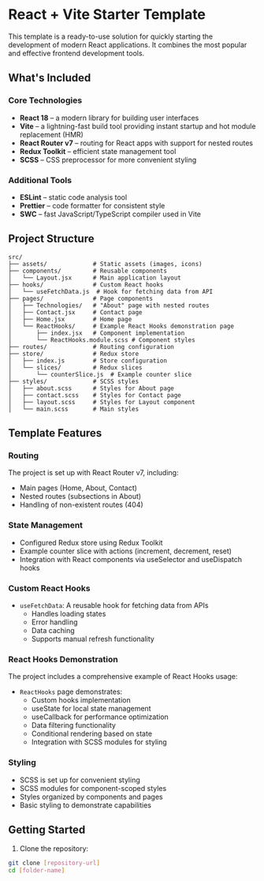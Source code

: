 <!--
 * Copyright (c) 2025-07-11 Alexey Kagansky
 * https://github.com/ale4ko69
 -->

# React + Vite Starter Template

This template is a ready-to-use solution for quickly starting the development of modern React applications. It combines the most popular and effective frontend development tools.

## What's Included

### Core Technologies
- **React 18** – a modern library for building user interfaces
- **Vite** – a lightning-fast build tool providing instant startup and hot module replacement (HMR)
- **React Router v7** – routing for React apps with support for nested routes
- **Redux Toolkit** – efficient state management tool
- **SCSS** – CSS preprocessor for more convenient styling

### Additional Tools
- **ESLint** – static code analysis tool
- **Prettier** – code formatter for consistent style
- **SWC** – fast JavaScript/TypeScript compiler used in Vite

## Project Structure
```
src/
├── assets/             # Static assets (images, icons)
├── components/         # Reusable components
│   └── Layout.jsx      # Main application layout
├── hooks/              # Custom React hooks
│   └── useFetchData.js  # Hook for fetching data from API
├── pages/              # Page components
│   ├── Technologies/   # "About" page with nested routes
│   ├── Contact.jsx     # Contact page
│   ├── Home.jsx        # Home page
│   └── ReactHooks/     # Example React Hooks demonstration page
│       ├── index.jsx   # Component implementation
│       └── ReactHooks.module.scss # Component styles
├── routes/             # Routing configuration
├── store/              # Redux store
│   ├── index.js        # Store configuration
│   └── slices/         # Redux slices
│       └── counterSlice.js  # Example counter slice
├── styles/             # SCSS styles
│   ├── about.scss      # Styles for About page
│   ├── contact.scss    # Styles for Contact page
│   ├── layout.scss     # Styles for Layout component
│   └── main.scss       # Main styles
```


## Template Features

### Routing
The project is set up with React Router v7, including:
- Main pages (Home, About, Contact)
- Nested routes (subsections in About)
- Handling of non-existent routes (404)

### State Management
- Configured Redux store using Redux Toolkit
- Example counter slice with actions (increment, decrement, reset)
- Integration with React components via useSelector and useDispatch hooks

### Custom React Hooks
- `useFetchData`: A reusable hook for fetching data from APIs
  - Handles loading states
  - Error handling
  - Data caching
  - Supports manual refresh functionality

### React Hooks Demonstration
The project includes a comprehensive example of React Hooks usage:
- `ReactHooks` page demonstrates:
  - Custom hooks implementation
  - useState for local state management
  - useCallback for performance optimization
  - Data filtering functionality
  - Conditional rendering based on state
  - Integration with SCSS modules for styling

### Styling
- SCSS is set up for convenient styling
- SCSS modules for component-scoped styles
- Styles organized by components and pages
- Basic styling to demonstrate capabilities

## Getting Started

1. Clone the repository:
```bash
git clone [repository-url]
cd [folder-name]

